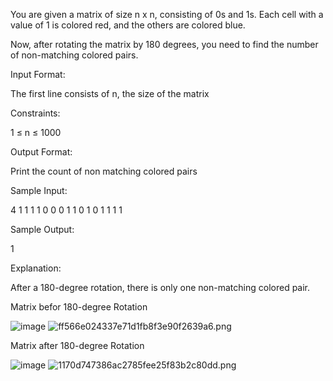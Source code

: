You are given a matrix of size n x n, consisting of 0s and 1s. Each cell with a value of 1 is colored red, and the others are colored blue.

Now, after rotating the matrix by 180 degrees, you need to find the number of non-matching colored pairs.

Input Format:

The first line consists of n, the size of the matrix

Constraints:

1 ≤ n ≤ 1000

Output Format:

Print the count of non matching colored pairs

Sample Input:

4
1 1 1 1
0 0 0 1
1 0 1 0
1 1 1 1

Sample Output:

1

Explanation:

After a 180-degree rotation, there is only one non-matching colored pair.

Matrix befor 180-degree Rotation

![image](https://imgtr.ee/images/2023/10/06/80e814fcb9f0a7b63a39d6a078360e16.jpeg)
![ff566e024337e71d1fb8f3e90f2639a6.png](https://imgtr.ee/images/2023/12/27/ff566e024337e71d1fb8f3e90f2639a6.png)

Matrix after 180-degree Rotation

![image](https://imgtr.ee/images/2023/10/06/80e814fcb9f0a7b63a39d6a078360e16.jpeg)
![1170d747386ac2785fee25f83b2c80dd.png](https://imgtr.ee/images/2023/12/27/1170d747386ac2785fee25f83b2c80dd.png)